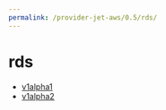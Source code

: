 ```yaml
---
permalink: /provider-jet-aws/0.5/rds/
---
```


# rds



* [v1alpha1](v1alpha1/index.md)
* [v1alpha2](v1alpha2/index.md)